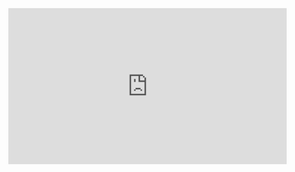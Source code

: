 <iframe width="560" height="315" src="https://www.youtube.com/embed/Vj1SLnD9rr8" frameborder="0" allow="autoplay; encrypted-media" allowfullscreen=""></iframe>
